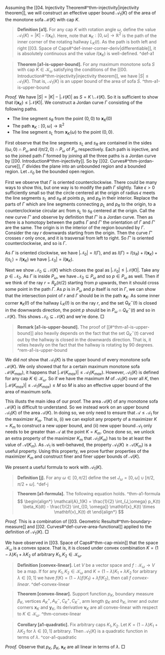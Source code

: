 Assuming the [[04. Injectivity Theorem#^thm-injectivity|injectivity theorem]], we will construct an effective upper bound $\mathcal{A}_1(K)$ of the area of the monotone sofa $\mathcal{M}(K)$ with cap $K$.

> __Definition [a1].__ For any cap $K$ with rotation angle $\omega$, define the value $\mathcal{A}_1(K) = |K| - I(\mathbf{x}_K)$. Here, note that $\mathbf{x}_K : [0, \omega] \to \mathbb{R}^2$ is the path of the inner corner of the rotating hallway $L_{K}(t)$. As the path is both left and right [[03. Space of Caps#^def-inner-corner-deriv|differentiable]], it is absolutely continuous and the value $I(\mathbf{x}_K)$ is well-defined. ^def-a1

> __Theorem [a1-is-upper-bound].__ For any maximum monotone sofa $S$ with cap $K \in \mathcal{K}_{\omega}$ satisfying the conditions of the [[00. Introduction#^thm-injectivity|injectivity theorem]], we have $|S| \leq \mathcal{A}_1(K)$. That is, $\mathcal{A}_1(K)$ is an upper bound of the area of sofa $S$. ^thm-a1-is-upper-bound

_Proof._ We have $|S| = |K| - |\mathcal{N}(K)|$ as $S = K \setminus \mathcal{N}(K)$. So it is sufficient to show that $I(\mathbf{x}_K) \leq |\mathcal{N}(K)|$. We construct a Jordan curve $\Gamma$ consisting of the following paths.

- The line segment $s_R$ from the point $(0, 0)$ to $\mathbf{x}_K(0)$
- The path $\mathbf{x}_K : [0, \omega] \to \mathbb{R}^2$
- The line segment $s_L$ from $\mathbf{x}_K(\omega)$ to the point $(0, 0)$.

First observe that the line segments $s_L$ and $s_R$ are contained in the sides $l(\omega, 0) \cap P_\omega$ and $l(\pi/2, 0) \cap P_\omega$ of $P_\omega$ respectively. Each path is injective, and so the joined path $\Gamma$ formed by joining all the three paths is a Jordan curve by [[00. Introduction#^thm-injectivity]]. So by [[02. Curves#^thm-jordan-curve]], $\Gamma$ divides the plane into an unbounded region and a bounded region. Let $\mathcal{N}_0$ be the bounded open region. 

First we observe that $\Gamma$ is oriented counterclockwise. There could be many ways to show this, but one way is to modify the path $\Gamma$ slightly. Take $\epsilon > 0$ sufficiently small so that the circle centered at the origin of radius $\epsilon$ meets the line segments $s_L$ and $s_R$ at points $p_L$ and $p_R$ in their interior. Replace the parts of $\Gamma$ which are line segments connecting $p_L$ and $p_R$ to the origin, to a counterclockwise circular arc from $s_L$ to $s_R$ centered at the origin. Call the new curve $\Gamma'$ and observe by definition that $\Gamma'$ is a Jordan curve. Then as there is a homotopy between the paths $\Gamma$ and $\Gamma'$ the orientation of $\Gamma$ and $\Gamma'$ are the same. The origin is in the interior of the region bounded by $\Gamma$. Consider the ray $r$ downwards starting from the origin. Then the curve $\Gamma'$ crosses $r$ only once, and it is trasversal from left to right. So $\Gamma'$ is oriented counterclockwise, and so is $\Gamma$.

As $\Gamma$ is oriented clockwise, we have $\left| \mathcal{N}_0 \right| = I(\Gamma)$, and as $I(\Gamma) = I(s_R) + I(\mathbf{x}_K) + I(s_L) = I(\mathbf{x}_K)$ we have $\left| \mathcal{N}_0 \right| = I(\mathbf{x}_K)$.

Next we show $\mathcal{N}_0 \subseteq \mathcal{N}(K)$ which closes the goal as $\left| \mathcal{N}_0 \right| \leq \left| \mathcal{N}(K) \right|$. Take any $p \in \mathcal{N}_0$. As $\Gamma$ is inside $P_\omega$, we have $\mathcal{N}_0 \subseteq P_\omega$ and so $p \in P_\omega$ as well. Then if we think of the ray $r = R_p(\pi/2)$ starting from $p$ upwards, then it should cross some point in the path $\Gamma$. As $p$ is in $P_\omega$ and $p$ itself is not in $\Gamma$, we can show that the intersection point of $r$ and $\Gamma$ should be in the path $\mathbf{x}_K$. As some inner corner $\mathbf{x}_K(t)$ of the hallway $L_K(t)$ is on the ray $r$, and the set $Q^-_K(t)$ is closed in the downwards direction, the point $p$ should be in $P_\omega \cap Q^-_K(t)$ and so in $\mathcal{N}(K)$. This shows $\mathcal{N}_0 \subseteq \mathcal{N}(K)$ and we're done. □

> __Remark [a1-is-upper-bound].__ The proof of [[#^thm-a1-is-upper-bound]] also heavily depends on the fact that the set $Q^-_K(t)$ carved out by the hallway is closed in the downwards direction. That is, it relies heavily on the fact that the hallway is rotating by 90 degrees. ^rem-a1-is-upper-bound

We did _not_ show that $\mathcal{A}_1(K)$ is the upper bound of every monotone sofa $\mathcal{M}(K)$. We only showed that for a certain maximum monotone sofa $\mathcal{M}(K_{max})$, it happens that $\left| \mathcal{M}(K_{max}) \right| \leq \mathcal{A}_1(K_{max})$. However, $\mathcal{A}_1(K)$ is defined for any cap $K \in \mathcal{K}_\omega$. So if we have the maximum $M$ of $\mathcal{A}_1(K)$ over all $K$, then $\left| \mathcal{M}(K_{max}) \right| \leq \mathcal{A}_1(K_{max}) \leq M$ so $M$ is also an effective upper bound of the area of maximum sofa.

This illusts the main idea of our proof. The area $\mathcal{A}(K)$ of any monotone sofa $\mathcal{M}(K)$ is difficult to understand. So we instead work on an upper bound $\mathcal{A}_1(K)$ of the area $\mathcal{A}(K)$. In doing so, we only need to ensure that $\mathcal{A} \leq \mathcal{A}_1$ for the maximizer $K_m$. That is, (i) we can exploit any property of a maximizer $K = K_m$ to construct a new upper bound, and (ii) new upper bound $\mathcal{A}_1$ only needs to be greater than $\mathcal{A}$ at the point $K = K_m$. Once done so, we unlock an extra property of the maximizer $K_m$ that $\mathcal{A}_1(K_m)$ has to be at least the value of $\mathcal{A}(K_m)$. As $\mathcal{A}_1$ is well-behaved, the property $\mathcal{A}_1(K) \geq \mathcal{A}(K_m)$ is a useful property. Using this property, we prove further properties of the maximizer $K_m$ and construct finer and finer upper bounds of $\mathcal{A}(K)$.

We present a useful formula to work with $\mathcal{A}_1(K)$.

> __Definition [j].__ For any $\omega \in [0, \pi/2]$ define the set $J_\omega = [0, \omega] \cup [\pi/2, \pi/2 + \omega]$. ^def-j

> __Theorem [a1-formula].__ The following equation holds. ^thm-a1-formula
> $$
\begin{align*}
\mathcal{A}_1(K) = \frac{1}{2} \int_{J_\omega} p_K(t) \beta_K(dt) - 
\frac{1}{2} \int_{[0, \omega]} \mathbf{x}_K(t) \times \mathbf{v}_K(t) dt
\end{align*}
$$

_Proof._ This is a combination of [[03. Geometric Results#^thm-boundary-measure]] and [[02. Curves#^def-curve-area-functional]] applied to the definition of $\mathcal{A}_1(K)$. □

We have observed in [[03. Space of Caps#^thm-cap-mixin]] that the space $\mathcal{K}_\omega$ is a convex space. That is, it is closed under convex combination $K = (1-\lambda) K_1 + \lambda K_2$ of arbitrary $K_1, K_2 \in \mathcal{K}_\omega$.

> __Definition [convex-linear].__ Let $V$ be a vector space and $f : \mathcal{K}_\omega \to V$ be a map. If for any $K_1, K_2 \in \mathcal{K}_\omega$ and $K = (1-\lambda) K_1 + \lambda K_2$ for arbitrary $\lambda \in [0, 1]$ we have $f(K) = (1-\lambda)f(K_1) + \lambda f(K_2)$, then call $f$ _convex-linear_. ^def-convex-linear

> __Theorem [convex-linear].__ Support function $p_K$, boundary measure $\beta_K$, vertices $A^+_K, A^-_K, C^+_K, C^-_K$, arm length $g_K$ and $h_K$, inner and outer corners $\mathbf{x}_K$ and $\mathbf{y}_K$, its derivative $\mathbf{v}_K$ are all convex-linear with respect to $K \in \mathcal{K}_\omega$. ^thm-convex-linear

> __Corollary [a1-quadratic].__ Fix arbitrary caps $K_1, K_2$. Let $K = (1-\lambda) K_1 + \lambda K_2$ for $\lambda \in [0, 1]$ arbitrary. Then $\mathcal{A}_1(K)$ is a quadratic function in terms of $\lambda$. ^cor-a1-quadratic

_Proof._ Observe that $p_K$, $\beta_K$, $\mathbf{x}_K$ are all linear in terms of $\lambda$. □